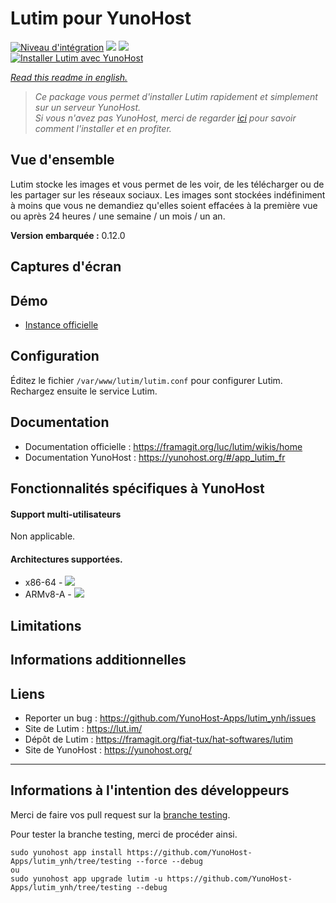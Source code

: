 # Lutim pour YunoHost

[![Niveau d'intégration](https://dash.yunohost.org/integration/lutim.svg)](https://dash.yunohost.org/appci/app/lutim) ![](https://ci-apps.yunohost.org/ci/badges/lutim.status.svg) [![](https://ci-apps.yunohost.org/ci/badges/lutim.maintain.svg)](https://github.com/YunoHost/Apps/#what-to-do-if-i-cant-maintain-my-app-anymore-)  
[![Installer Lutim avec YunoHost](https://install-app.yunohost.org/install-with-yunohost.png)](https://install-app.yunohost.org/?app=lutim)

*[Read this readme in english.](./README.md)*

> *Ce package vous permet d'installer Lutim rapidement et simplement sur un serveur YunoHost.  
Si vous n'avez pas YunoHost, merci de regarder [ici](https://yunohost.org/#/install_fr) pour savoir comment l'installer et en profiter.*

## Vue d'ensemble

Lutim stocke les images et vous permet de les voir, de les télécharger ou de les partager sur les réseaux sociaux.
Les images sont stockées indéfiniment à moins que vous ne demandiez qu'elles soient effacées à la première vue ou après 24 heures / une semaine / un mois / un an.

**Version embarquée :** 0.12.0

## Captures d'écran

## Démo

* [Instance officielle](https://lut.im/)

## Configuration

Éditez le fichier `/var/www/lutim/lutim.conf` pour configurer Lutim.
Rechargez ensuite le service Lutim.

## Documentation

 * Documentation officielle : https://framagit.org/luc/lutim/wikis/home
 * Documentation YunoHost : https://yunohost.org/#/app_lutim_fr

## Fonctionnalités spécifiques à YunoHost

#### Support multi-utilisateurs

Non applicable.

#### Architectures supportées.

* x86-64 - [![](https://ci-apps.yunohost.org/ci/logs/lutim%20%28Apps%29.svg)](https://ci-apps.yunohost.org/ci/apps/lutim/)
* ARMv8-A - [![](https://ci-apps-arm.yunohost.org/ci/logs/lutim%20%28Apps%29.svg)](https://ci-apps-arm.yunohost.org/ci/apps/lutim/)

## Limitations

## Informations additionnelles

## Liens

 * Reporter un bug : https://github.com/YunoHost-Apps/lutim_ynh/issues
 * Site de Lutim : https://lut.im/
 * Dépôt de Lutim : https://framagit.org/fiat-tux/hat-softwares/lutim
 * Site de YunoHost : https://yunohost.org/

---

## Informations à l'intention des développeurs

Merci de faire vos pull request sur la [branche testing](https://github.com/YunoHost-Apps/lutim_ynh/tree/testing).

Pour tester la branche testing, merci de procéder ainsi.
```
sudo yunohost app install https://github.com/YunoHost-Apps/lutim_ynh/tree/testing --force --debug
ou
sudo yunohost app upgrade lutim -u https://github.com/YunoHost-Apps/lutim_ynh/tree/testing --debug
```
